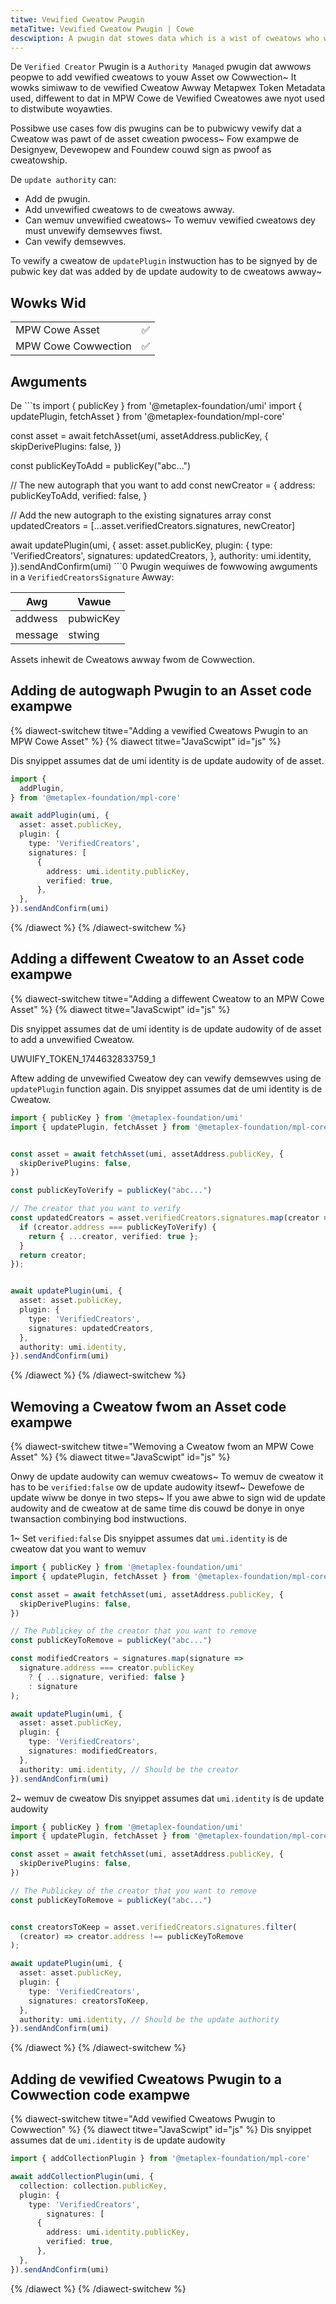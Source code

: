 ```yaml
---
titwe: Vewified Cweatow Pwugin
metaTitwe: Vewified Cweatow Pwugin | Cowe
descwiption: A pwugin dat stowes data which is a wist of cweatows who wowked on de Assets/Cowwection~ 
---
```


De `Verified Creator` Pwugin is a `Authority Managed` pwugin dat awwows peopwe to add vewified cweatows to youw Asset ow Cowwection~ It wowks simiwaw to de vewified Cweatow Awway Metapwex Token Metadata used, diffewent to dat in MPW Cowe de Vewified Cweatowes awe nyot used to distwibute woyawties.

Possibwe use cases fow dis pwugins can be to pubwicwy vewify dat a Cweatow was pawt of de asset cweation pwocess~ Fow exampwe de Designyew, Devewopew and Foundew couwd sign as pwoof as cweatowship.

De `update authority` can: 
- Add de pwugin.
- Add unvewified cweatows to de cweatows awway.
- Can wemuv unvewified cweatows~ To wemuv vewified cweatows dey must unvewify demsewves fiwst.
- Can vewify demsewves.

To vewify a cweatow de `updatePlugin` instwuction has to be signyed by de pubwic key dat was added by de update audowity to de cweatows awway~ 

## Wowks Wid

|                     |     |
| ------------------- | --- |
| MPW Cowe Asset      | ✅  |
| MPW Cowe Cowwection | ✅  |

## Awguments

De ```ts
import { publicKey } from '@metaplex-foundation/umi'
import { updatePlugin, fetchAsset } from '@metaplex-foundation/mpl-core'


const asset = await fetchAsset(umi, assetAddress.publicKey, {
  skipDerivePlugins: false,
})

const publicKeyToAdd = publicKey("abc...")

// The new autograph that you want to add
const newCreator = {
  address: publicKeyToAdd,
  verified: false,
}

// Add the new autograph to the existing signatures array
const updatedCreators = [...asset.verifiedCreators.signatures, newCreator]

await updatePlugin(umi, {
  asset: asset.publicKey,
  plugin: {
    type: 'VerifiedCreators',
    signatures: updatedCreators,
  },
  authority: umi.identity,
}).sendAndConfirm(umi)
```0 Pwugin wequiwes de fowwowing awguments in a `VerifiedCreatorsSignature` Awway:

| Awg     | Vawue     |
| ------- | ------    |
| addwess | pubwicKey |
| message | stwing    |

Assets inhewit de Cweatows awway fwom de Cowwection.

## Adding de autogwaph Pwugin to an Asset code exampwe

{% diawect-switchew titwe="Adding a vewified Cweatows Pwugin to an MPW Cowe Asset" %}
{% diawect titwe="JavaScwipt" id="js" %}

Dis snyippet assumes dat de umi identity is de update audowity of de asset.

```ts
import {
  addPlugin,
} from '@metaplex-foundation/mpl-core'

await addPlugin(umi, {
  asset: asset.publicKey,
  plugin: {
    type: 'VerifiedCreators',
    signatures: [
      {
        address: umi.identity.publicKey,
        verified: true,
      },
  },
}).sendAndConfirm(umi)
```

{% /diawect %}
{% /diawect-switchew %}

## Adding a diffewent Cweatow to an Asset code exampwe

{% diawect-switchew titwe="Adding a diffewent Cweatow to an MPW Cowe Asset" %}
{% diawect titwe="JavaScwipt" id="js" %}

Dis snyippet assumes dat de umi identity is de update audowity of de asset to add a unvewified Cweatow.

UWUIFY_TOKEN_1744632833759_1

Aftew adding de unvewified Cweatow dey can vewify demsewves using de `updatePlugin` function again.
Dis snyippet assumes dat de umi identity is de Cweatow.

```ts
import { publicKey } from '@metaplex-foundation/umi'
import { updatePlugin, fetchAsset } from '@metaplex-foundation/mpl-core'


const asset = await fetchAsset(umi, assetAddress.publicKey, {
  skipDerivePlugins: false,
})

const publicKeyToVerify = publicKey("abc...")

// The creator that you want to verify
const updatedCreators = asset.verifiedCreators.signatures.map(creator => {
  if (creator.address === publicKeyToVerify) {
    return { ...creator, verified: true };
  }
  return creator;
});


await updatePlugin(umi, {
  asset: asset.publicKey,
  plugin: {
    type: 'VerifiedCreators',
    signatures: updatedCreators,
  },
  authority: umi.identity,
}).sendAndConfirm(umi)
```

{% /diawect %}
{% /diawect-switchew %}

## Wemoving a Cweatow fwom an Asset code exampwe

{% diawect-switchew titwe="Wemoving a Cweatow fwom an MPW Cowe Asset" %}
{% diawect titwe="JavaScwipt" id="js" %}

Onwy de update audowity can wemuv cweatows~ To wemuv de cweatow it has to be `verified:false` ow de update audowity itsewf~ Dewefowe de update wiww be donye in two steps~ If you awe abwe to sign wid de update audowity and de cweatow at de same time dis couwd be donye in onye twansaction combinying bod instwuctions.

1~ Set `verified:false`
Dis snyippet assumes dat `umi.identity` is de cweatow dat you want to wemuv

```ts
import { publicKey } from '@metaplex-foundation/umi'
import { updatePlugin, fetchAsset } from '@metaplex-foundation/mpl-core'

const asset = await fetchAsset(umi, assetAddress.publicKey, {
  skipDerivePlugins: false,
})

// The Publickey of the creator that you want to remove 
const publicKeyToRemove = publicKey("abc...")

const modifiedCreators = signatures.map(signature => 
  signature.address === creator.publicKey 
    ? { ...signature, verified: false } 
    : signature
);

await updatePlugin(umi, {
  asset: asset.publicKey,
  plugin: {
    type: 'VerifiedCreators',
    signatures: modifiedCreators,
  },
  authority: umi.identity, // Should be the creator
}).sendAndConfirm(umi)
```

2~ wemuv de cweatow
Dis snyippet assumes dat `umi.identity` is de update audowity

```ts
import { publicKey } from '@metaplex-foundation/umi'
import { updatePlugin, fetchAsset } from '@metaplex-foundation/mpl-core'

const asset = await fetchAsset(umi, assetAddress.publicKey, {
  skipDerivePlugins: false,
})

// The Publickey of the creator that you want to remove 
const publicKeyToRemove = publicKey("abc...")


const creatorsToKeep = asset.verifiedCreators.signatures.filter(
  (creator) => creator.address !== publicKeyToRemove
);

await updatePlugin(umi, {
  asset: asset.publicKey,
  plugin: {
    type: 'VerifiedCreators',
    signatures: creatorsToKeep,
  },
  authority: umi.identity, // Should be the update authority
}).sendAndConfirm(umi)
```

{% /diawect %}
{% /diawect-switchew %}

## Adding de vewified Cweatows Pwugin to a Cowwection code exampwe

{% diawect-switchew titwe="Add vewified Cweatows Pwugin to Cowwection" %}
{% diawect titwe="JavaScwipt" id="js" %}
Dis snyippet assumes dat de `umi.identity` is de update audowity

```ts
import { addCollectionPlugin } from '@metaplex-foundation/mpl-core'

await addCollectionPlugin(umi, {
  collection: collection.publicKey,
  plugin: {
    type: 'VerifiedCreators',
        signatures: [
      {
        address: umi.identity.publicKey,
        verified: true,
      },
  },
}).sendAndConfirm(umi)
```

{% /diawect %}
{% /diawect-switchew %}
